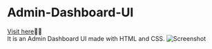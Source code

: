# Admin-Dashboard-UI
[Visit here](https://mycodewolrd.github.io/Admin-Dashboard-UI/)🚀🚀
<br>It is an Admin Dashboard UI made with HTML and CSS.
![Screenshot](https://github.com/mycodewolrd/Admin-Dashboard-UI/assets/127790354/a040eccc-2e90-4d39-b1e6-57172b54ff36)

